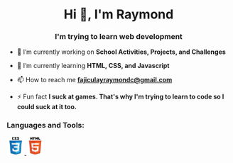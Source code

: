 <h1 align="center">Hi 👋, I'm Raymond</h1>
<h3 align="center">I'm trying to learn web development</h3>

- 🔭 I’m currently working on **School Activities, Projects, and Challenges**

- 🌱 I’m currently learning **HTML, CSS, and Javascript**

- 📫 How to reach me **fajiculayraymondc@gmail.com**

- ⚡ Fun fact **I suck at games. That's why I'm trying to learn to code so I could suck at it too.**


<h3 align="left">Languages and Tools:</h3>
<p align="left"> <a href="https://www.w3schools.com/css/" target="_blank"> <img src="https://raw.githubusercontent.com/devicons/devicon/master/icons/css3/css3-original-wordmark.svg" alt="css3" width="40" height="40"/> </a> <a href="https://www.w3.org/html/" target="_blank"> <img src="https://raw.githubusercontent.com/devicons/devicon/master/icons/html5/html5-original-wordmark.svg" alt="html5" width="40" height="40"/> </a> </p>
